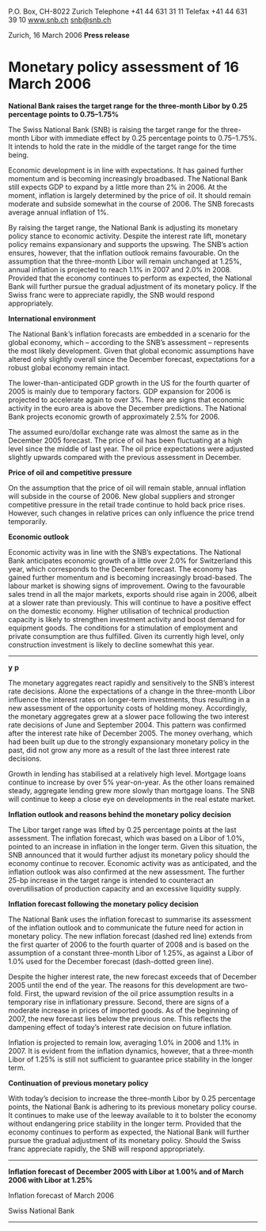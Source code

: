 P.O. Box, CH-8022 Zurich
Telephone +41 44 631 31 11
Telefax +41 44 631 39 10
www.snb.ch
snb@snb.ch

Zurich, 16 March 2006
**Press release**

# Monetary policy assessment of 16 March 2006

**National Bank raises the target range for the three-month Libor by 0.25 percentage points to 0.75–1.75%**

The Swiss National Bank (SNB) is raising the target range for the three-month Libor with immediate effect by 0.25 percentage
points to 0.75–1.75%. It intends to hold the rate in the middle of the target range for the time being.

Economic development is in line with expectations. It has gained further momentum and is becoming increasingly broadbased. The National Bank still expects GDP to expand by a little more than 2% in 2006. At the moment, inflation is largely
determined by the price of oil. It should remain moderate and subside somewhat in the course of 2006. The SNB forecasts
average annual inflation of 1%.

By raising the target range, the National Bank is adjusting its monetary policy stance to economic activity. Despite the interest
rate lift, monetary policy remains expansionary and supports the upswing. The SNB’s action ensures, however, that the
inflation outlook remains favourable. On the assumption that the three-month Libor will remain unchanged at 1.25%, annual
inflation is projected to reach 1.1% in 2007 and 2.0% in 2008. Provided that the economy continues to perform as expected,
the National Bank will further pursue the gradual adjustment of its monetary policy. If the Swiss franc were to appreciate
rapidly, the SNB would respond appropriately.

**International environment**

The National Bank’s inflation forecasts are embedded in a scenario for the global economy, which – according to the SNB’s
assessment – represents the most likely development. Given that global economic assumptions have altered only slightly
overall since the December forecast, expectations for a robust global economy remain intact.

The lower-than-anticipated GDP growth in the US for the fourth quarter of 2005 is mainly due to temporary factors. GDP
expansion for 2006 is projected to accelerate again to over 3%. There are signs that economic activity in the euro area is
above the December predictions. The National Bank projects economic growth of approximately 2.5% for 2006.

The assumed euro/dollar exchange rate was almost the same as in the December 2005 forecast. The price of oil has been
fluctuating at a high level since the middle of last year. The oil price expectations were adjusted slightly upwards compared
with the previous assessment in December.

**Price of oil and competitive pressure**

On the assumption that the price of oil will remain stable, annual inflation will subside in the course of 2006. New global
suppliers and stronger competitive pressure in the retail trade continue to hold back price rises. However, such changes in
relative prices can only influence the price trend temporarily.

**Economic outlook**

Economic activity was in line with the SNB’s expectations. The National Bank anticipates economic growth of a little over
2.0% for Switzerland this year, which corresponds to the December forecast. The economy has gained further momentum
and is becoming increasingly broad-based. The labour market is showing signs of improvement. Owing to the favourable
sales trend in all the major markets, exports should rise again in 2006, albeit at a slower rate than previously. This will
continue to have a positive effect on the domestic economy. Higher utilisation of technical production capacity is likely to
strengthen investment activity and boost demand for equipment goods. The conditions for a stimulation of employment and
private consumption are thus fulfilled. Given its currently high level, only construction investment is likely to decline somewhat
this year.


-----

**y** **p**

The monetary aggregates react rapidly and sensitively to the SNB’s interest rate decisions. Alone the expectations of a
change in the three-month Libor influence the interest rates on longer-term investments, thus resulting in a new assessment
of the opportunity costs of holding money. Accordingly, the monetary aggregates grew at a slower pace following the two
interest rate decisions of June and September 2004. This pattern was confirmed after the interest rate hike of December
2005. The money overhang, which had been built up due to the strongly expansionary monetary policy in the past, did not
grow any more as a result of the last three interest rate decisions.

Growth in lending has stabilised at a relatively high level. Mortgage loans continue to increase by over 5% year-on-year. As
the other loans remained steady, aggregate lending grew more slowly than mortgage loans. The SNB will continue to keep a
close eye on developments in the real estate market.

**Inflation outlook and reasons behind the monetary policy decision**

The Libor target range was lifted by 0.25 percentage points at the last assessment. The inflation forecast, which was based on
a Libor of 1.0%, pointed to an increase in inflation in the longer term. Given this situation, the SNB announced that it would
further adjust its monetary policy should the economy continue to recover. Economic activity was as anticipated, and the
inflation outlook was also confirmed at the new assessment. The further 25-bp increase in the target range is intended to
counteract an overutilisation of production capacity and an excessive liquidity supply.

**Inflation forecast following the monetary policy decision**

The National Bank uses the inflation forecast to summarise its assessment of the inflation outlook and to communicate the
future need for action in monetary policy. The new inflation forecast (dashed red line) extends from the first quarter of 2006 to
the fourth quarter of 2008 and is based on the assumption of a constant three-month Libor of 1.25%, as against a Libor of
1.0% used for the December forecast (dash-dotted green line).

Despite the higher interest rate, the new forecast exceeds that of December 2005 until the end of the year. The reasons for
this development are two-fold. First, the upward revision of the oil price assumption results in a temporary rise in inflationary
pressure. Second, there are signs of a moderate increase in prices of imported goods. As of the beginning of 2007, the new
forecast lies below the previous one. This reflects the dampening effect of today’s interest rate decision on future inflation.

Inflation is projected to remain low, averaging 1.0% in 2006 and 1.1% in 2007. It is evident from the inflation dynamics,
however, that a three-month Libor of 1.25% is still not sufficient to guarantee price stability in the longer term.

**Continuation of previous monetary policy**

With today’s decision to increase the three-month Libor by 0.25 percentage points, the National Bank is adhering to its
previous monetary policy course. It continues to make use of the leeway available to it to bolster the economy without
endangering price stability in the longer term. Provided that the economy continues to perform as expected, the National Bank
will further pursue the gradual adjustment of its monetary policy. Should the Swiss franc appreciate rapidly, the SNB will
respond appropriately.


-----

**Inflation forecast of December 2005 with Libor at 1.00% and of March 2006 with Libor at 1.25%**

Inflation forecast of March 2006

Swiss National Bank


-----

